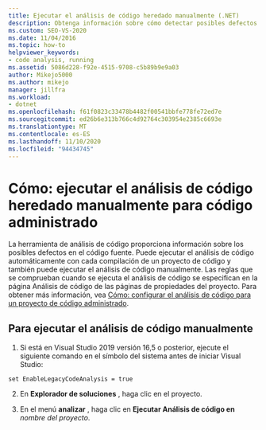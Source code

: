```yaml
---
title: Ejecutar el análisis de código heredado manualmente (.NET)
description: Obtenga información sobre cómo detectar posibles defectos en el código fuente. Vea cómo ejecutar el análisis de código heredado manualmente en código administrado en Visual Studio.
ms.custom: SEO-VS-2020
ms.date: 11/04/2016
ms.topic: how-to
helpviewer_keywords:
- code analysis, running
ms.assetid: 5086d228-f92e-4515-9708-c5b89b9e9a03
author: Mikejo5000
ms.author: mikejo
manager: jillfra
ms.workload:
- dotnet
ms.openlocfilehash: f61f0823c33478b4482f00541bbfe778fe72ed7e
ms.sourcegitcommit: ed26b6e313b766c4d92764c303954e2385c6693e
ms.translationtype: MT
ms.contentlocale: es-ES
ms.lasthandoff: 11/10/2020
ms.locfileid: "94434745"
---
```

# <a name="how-to-run-legacy-code-analysis-manually-for-managed-code"></a>Cómo: ejecutar el análisis de código heredado manualmente para código administrado

La herramienta de análisis de código proporciona información sobre los posibles defectos en el código fuente. Puede ejecutar el análisis de código automáticamente con cada compilación de un proyecto de código y también puede ejecutar el análisis de código manualmente. Las reglas que se comprueban cuando se ejecuta el análisis de código se especifican en la página Análisis de código de las páginas de propiedades del proyecto. Para obtener más información, vea [Cómo: configurar el análisis de código para un proyecto de código administrado](../code-quality/how-to-configure-code-analysis-for-a-managed-code-project.md).

## <a name="to-run-code-analysis-manually"></a>Para ejecutar el análisis de código manualmente

1. Si está en Visual Studio 2019 versión 16,5 o posterior, ejecute el siguiente comando en el símbolo del sistema antes de iniciar Visual Studio:

```
set EnableLegacyCodeAnalysis = true
```

2. En **Explorador de soluciones** , haga clic en el proyecto.

3. En el menú **analizar** , haga clic en **Ejecutar Análisis de código en** *nombre del proyecto*.
